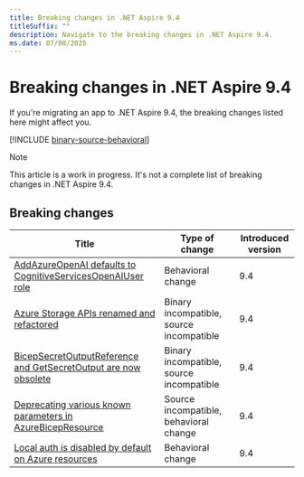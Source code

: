 ```yaml
---
title: Breaking changes in .NET Aspire 9.4
titleSuffix: ""
description: Navigate to the breaking changes in .NET Aspire 9.4.
ms.date: 07/08/2025
---
```


# Breaking changes in .NET Aspire 9.4

If you're migrating an app to .NET Aspire 9.4, the breaking changes listed here might affect you.

[!INCLUDE [binary-source-behavioral](../includes/binary-source-behavioral.md)]

> [!NOTE]
> This article is a work in progress. It's not a complete list of breaking changes in .NET Aspire 9.4.

## Breaking changes

| Title | Type of change | Introduced version |
|--|--|--|
| [AddAzureOpenAI defaults to CognitiveServicesOpenAIUser role](add-azure-openai-default-changes.md) | Behavioral change | 9.4 |
| [Azure Storage APIs renamed and refactored](azure-storage-apis-renamed.md) | Binary incompatible, source incompatible | 9.4 |
| [BicepSecretOutputReference and GetSecretOutput are now obsolete](getsecretoutput-deprecated.md) | Binary incompatible, source incompatible | 9.4 |
| [Deprecating various known parameters in AzureBicepResource](azure-bicep-parameters-deprecated.md) | Source incompatible, behavioral change | 9.4 |
| [Local auth is disabled by default on Azure resources](local-auth-disabled-for-azure-resources.md) | Behavioral change | 9.4 |
